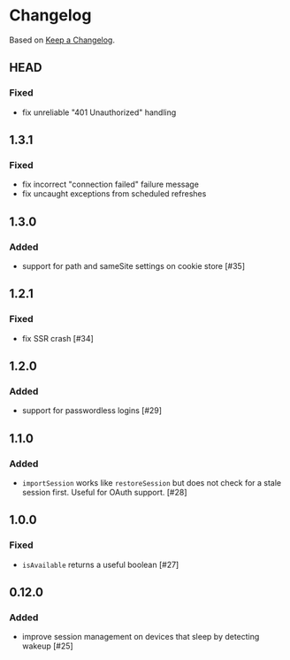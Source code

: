 # Changelog

Based on [Keep a Changelog](https://keepachangelog.com/en/1.0.0/).

## HEAD

### Fixed

* fix unreliable "401 Unauthorized" handling

## 1.3.1

### Fixed

* fix incorrect "connection failed" failure message
* fix uncaught exceptions from scheduled refreshes

## 1.3.0

### Added

* support for path and sameSite settings on cookie store [#35]

## 1.2.1

### Fixed

* fix SSR crash [#34]

## 1.2.0

### Added

* support for passwordless logins [#29]

## 1.1.0

### Added

* `importSession` works like `restoreSession` but does not check for a stale session first. Useful for OAuth support. [#28]

## 1.0.0

### Fixed

* `isAvailable` returns a useful boolean [#27]

## 0.12.0

### Added

* improve session management on devices that sleep by detecting wakeup [#25]
